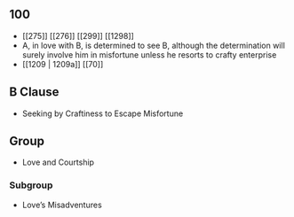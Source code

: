 ## 100
- [[275]] [[276]] [[299]] [[1298]] 
- A, in love with B, is determined to see B, although the determination will surely involve him in misfortune unless he resorts to crafty enterprise
- [[1209 | 1209a]] [[70]] 

## B Clause
- Seeking by Craftiness to Escape Misfortune

## Group
- Love and Courtship

### Subgroup
- Love’s Misadventures

